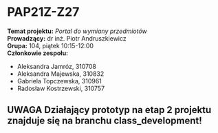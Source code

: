# PAP21Z-Z27

**Temat projektu:** *Portal do wymiany przedmiotów*  
**Prowadzący:** dr inż. Piotr Andruszkiewicz  
**Grupa:** 104, piątek 10:15-12:00  
**Członkowie zespołu:**
- Aleksandra Jamróz, 310708
- Aleksandra Majewska, 310832
- Gabriela Topczewska, 310961
- Radosław Kostrzewski, 310757

## **UWAGA** Działający prototyp na etap 2 projektu znajduje się na branchu class_development!
